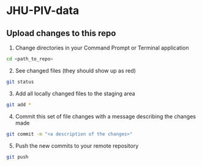 # JHU-PIV-data

## Upload changes to this repo

1. Change directories in your Command Prompt or Terminal application
```bash
cd <path_to_repo>
```
2. See changed files (they should show up as red)
```bash
git status
```
3. Add all locally changed files to the staging area
```bash
git add *
```
4. Commit this set of file changes with a message describing the changes made
```bash
git commit -m "<a description of the changes>"
```
5. Push the new commits to your remote repository
```bash
git push
```
